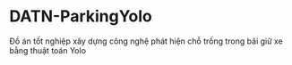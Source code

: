 # DATN-ParkingYolo
Đồ án tốt nghiệp xây dựng công nghệ phát hiện chỗ trống trong bãi giữ xe bằng thuật toán Yolo

